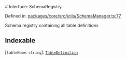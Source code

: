 <div v-pre>
# Interface: SchemaRegistry

Defined in: [packages/core/src/utils/SchemaManager.ts:77](https://github.com/mk3008/rawsql-ts/blob/3b53f17d700cf976ce5c49b674a04b41eeb14c40/packages/core/src/utils/SchemaManager.ts#L77)

Schema registry containing all table definitions

## Indexable

\[`tableName`: `string`\]: [`TableDefinition`](TableDefinition.md)
</div>
